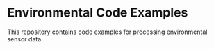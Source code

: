 # Environmental Code Examples  
This repository contains code examples for processing environmental sensor data.
